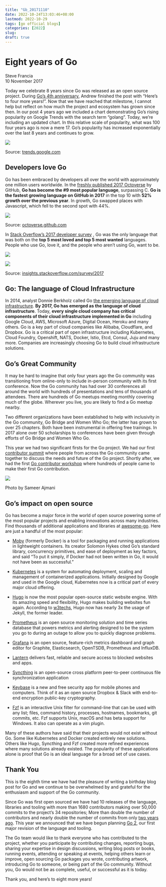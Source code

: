 ```yaml
---
title: "Gb_20171110"
date: 2022-10-24T13:03:46+08:00
lastmod: 2022-10-29
tags: [go official blogs]
categories: [2022]
slug:
draft: true
---
```


# Eight years of Go

Steve Francia  
10 November 2017

Today we celebrate 8 years since Go was released as an open source project. During [Go’s 4th anniversary](https://blog.golang.org/4years), Andrew finished the post with “Here’s to four more years!”. Now that we have reached that milestone, I cannot help but reflect on how much the project and ecosystem has grown since then. In our post 4 years ago we included a chart demonstrating Go’s rising popularity on Google Trends with the search term “golang”. Today, we’re including an updated chart. In this relative scale of popularity, what was 100 four years ago is now a mere 17. Go’s popularity has increased exponentially over the last 8 years and continues to grow.

![](8years/image1.png)

Source: [trends.google.com](https://trends.google.com/trends/explore?date=2009-10-01%202017-10-30&q=golang&hl=en-US)

## Developers love Go

Go has been embraced by developers all over the world with approximately one million users worldwide. In the [freshly published 2017 Octoverse](https://octoverse.github.com/) by GitHub, **Go has become the #9 most popular language**, surpassing C. **Go is the fastest growing language on GitHub in 2017** in the top 10 with **52% growth over the previous year**. In growth, Go swapped places with Javascript, which fell to the second spot with 44%.

![](8years/image2.png)

Source: [octoverse.github.com](https://octoverse.github.com/)

In [Stack Overflow’s 2017 developer survey](https://insights.stackoverflow.com/survey/2017#most-loved-dreaded-and-wanted) , Go was the only language that was both on the **top 5 most loved and top 5 most wanted** languages. People who use Go, love it, and the people who aren’t using Go, want to be.

![](8years/image3.png)

![](8years/image4.png)

Source: [insights.stackoverflow.com/survey/2017](https://insights.stackoverflow.com/survey/2017#most-loved-dreaded-and-wanted)

## Go: The language of Cloud Infrastructure

In 2014, analyst Donnie Berkholz called Go [the emerging language of cloud infrastructure](http://redmonk.com/dberkholz/2014/03/18/go-the-emerging-language-of-cloud-infrastructure/). **By 2017, Go has emerged as the language of cloud infrastructure**. Today, **every single cloud company has critical components of their cloud infrastructure implemented in Go** including Google Cloud, AWS, Microsoft Azure, Digital Ocean, Heroku and many others. Go is a key part of cloud companies like Alibaba, Cloudflare, and Dropbox. Go is a critical part of open infrastructure including Kubernetes, Cloud Foundry, Openshift, NATS, Docker, Istio, Etcd, Consul, Juju and many more. Companies are increasingly choosing Go to build cloud infrastructure solutions.

## Go’s Great Community

It may be hard to imagine that only four years ago the Go community was transitioning from online-only to include in-person community with its first conference. Now the Go community has had over 30 conferences all around the world with hundreds of presentations and tens of thousands of attendees. There are hundreds of Go meetups meeting monthly covering much of the globe. Wherever you live, you are likely to find a Go meetup nearby.

Two different organizations have been established to help with inclusivity in the Go community, Go Bridge and Women Who Go; the latter has grown to over 25 chapters. Both have been instrumental in offering free trainings. In 2017 alone over 50 scholarships to conferences have been given through efforts of Go Bridge and Women Who Go.

This year we had two significant firsts for the Go project. We had our first [contributor summit](https://blog.golang.org/contributors-summit) where people from across the Go community came together to discuss the needs and future of the Go project. Shortly after, we had the first [Go contributor workshop](https://blog.golang.org/contributor-workshop) where hundreds of people came to make their first Go contribution.

![](8years/photo.jpg)

Photo by Sameer Ajmani

## Go’s impact on open source

Go has become a major force in the world of open source powering some of the most popular projects and enabling innovations across many industries. Find thousands of additional applications and libraries at [awesome-go](https://github.com/avelino/awesome-go). Here are just a handful of the most popular:

- [Moby](https://mobyproject.org/) (formerly Docker) is a tool for packaging and running applications in lightweight containers. Its creator Solomon Hykes cited Go’s standard library, concurrency primitives, and ease of deployment as key factors, and said “To put it simply, if Docker had not been written in Go, it would not have been as successful.”
    
- [Kubernetes](https://kubernetes.io/) is a system for automating deployment, scaling and management of containerized applications. Initially designed by Google and used in the Google cloud, Kubernetes now is a critical part of every major cloud offering.
    
- [Hugo](https://gohugo.io/) is now the most popular open-source static website engine. With its amazing speed and flexibility, Hugo makes building websites fun again. According to [w3techs](https://w3techs.com/technologies/overview/content_management/all), Hugo now has nearly 3x the usage of Jekyll, the former leader.
    
- [Prometheus](https://prometheus.io/) is an open source monitoring solution and time series database that powers metrics and alerting designed to be the system you go to during an outage to allow you to quickly diagnose problems.
    
- [Grafana](https://grafana.com/) is an open source, feature-rich metrics dashboard and graph editor for Graphite, Elasticsearch, OpenTSDB, Prometheus and InfluxDB.
    
- [Lantern](https://getlantern.org/) delivers fast, reliable and secure access to blocked websites and apps.
    
- [Syncthing](https://syncthing.net/) is an open-source cross platform peer-to-peer continuous file synchronization application
    
- [Keybase](https://keybase.io/) is a new and free security app for mobile phones and computers. Think of it as an open source Dropbox & Slack with end-to-end encryption public-key cryptography.
    
- [Fzf](https://github.com/junegunn/fzf) is an interactive Unix filter for command-line that can be used with any list; files, command history, processes, hostnames, bookmarks, git commits, etc. Fzf supports Unix, macOS and has beta support for Windows. It also can operate as a vim plugin.
    

Many of these authors have said that their projects would not exist without Go. Some like Kubernetes and Docker created entirely new solutions. Others like Hugo, Syncthing and Fzf created more refined experiences where many solutions already existed. The popularity of these applications alone is proof that Go is an ideal language for a broad set of use cases.

## Thank You

This is the eighth time we have had the pleasure of writing a birthday blog post for Go and we continue to be overwhelmed by and grateful for the enthusiasm and support of the Go community.

Since Go was first open sourced we have had 10 releases of the language, libraries and tooling with more than 1680 contributors making over 50,000 commits to the project’s 34 repositories; More than double the number of contributors and nearly double the number of commits from only [two years ago](https://blog.golang.org/6years). This year we announced that we have begun planning [Go 2](https://blog.golang.org/toward-go2), our first major revision of the language and tooling.

The Go team would like to thank everyone who has contributed to the project, whether you participate by contributing changes, reporting bugs, sharing your expertise in design discussions, writing blog posts or books, running events, attending or speaking at events, helping others learn or improve, open sourcing Go packages you wrote, contributing artwork, introducing Go to someone, or being part of the Go community. Without you, Go would not be as complete, useful, or successful as it is today.

Thank you, and here’s to eight more years!